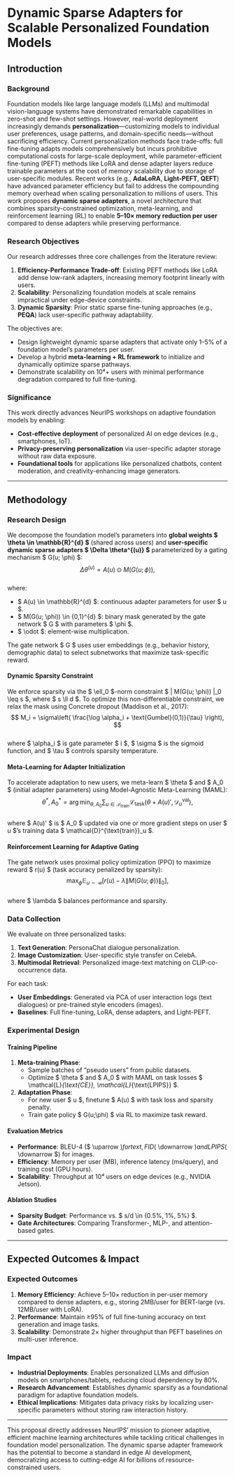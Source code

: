 # Dynamic Sparse Adapters for Scalable Personalized Foundation Models  

## Introduction  

### Background  
Foundation models like large language models (LLMs) and multimodal vision-language systems have demonstrated remarkable capabilities in zero-shot and few-shot settings. However, real-world deployment increasingly demands **personalization**—customizing models to individual user preferences, usage patterns, and domain-specific needs—without sacrificing efficiency. Current personalization methods face trade-offs: full fine-tuning adapts models comprehensively but incurs prohibitive computational costs for large-scale deployment, while parameter-efficient fine-tuning (PEFT) methods like LoRA and dense adapter layers reduce trainable parameters at the cost of memory scalability due to storage of user-specific modules. Recent works (e.g., **AdaLoRA**, **Light-PEFT**, **QEFT**) have advanced parameter efficiency but fail to address the compounding memory overhead when scaling personalization to millions of users. This work proposes **dynamic sparse adapters**, a novel architecture that combines sparsity-constrained optimization, meta-learning, and reinforcement learning (RL) to enable **5–10× memory reduction per user** compared to dense adapters while preserving performance.  

### Research Objectives  
Our research addresses three core challenges from the literature review:  
1. **Efficiency-Performance Trade-off**: Existing PEFT methods like LoRA add dense low-rank adapters, increasing memory footprint linearly with users.  
2. **Scalability**: Personalizing foundation models at scale remains impractical under edge-device constraints.  
3. **Dynamic Sparsity**: Prior static sparse fine-tuning approaches (e.g., **PEQA**) lack user-specific pathway adaptability.  

The objectives are:  
- Design lightweight dynamic sparse adapters that activate only 1–5% of a foundation model’s parameters per user.  
- Develop a hybrid **meta-learning + RL framework** to initialize and dynamically optimize sparse pathways.  
- Demonstrate scalability on 10⁴+ users with minimal performance degradation compared to full fine-tuning.  

### Significance  
This work directly advances NeurIPS workshops on adaptive foundation models by enabling:  
- **Cost-effective deployment** of personalized AI on edge devices (e.g., smartphones, IoT).  
- **Privacy-preserving personalization** via user-specific adapter storage without raw data exposure.  
- **Foundational tools** for applications like personalized chatbots, content moderation, and creativity-enhancing image generators.  

---

## Methodology  

### Research Design  
We decompose the foundation model’s parameters into **global weights $ \theta \in \mathbb{R}^{d} $** (shared across users) and **user-specific dynamic sparse adapters $ \Delta \theta^{(u)} $** parameterized by a gating mechanism $ G(u; \phi) $:  
$$  
\Delta \theta^{(u)} = A(u) \odot M(G(u; \phi)),  
$$  
where:  
- $ A(u) \in \mathbb{R}^{d} $: continuous adapter parameters for user $ u $.  
- $ M(G(u; \phi)) \in \{0,1\}^{d} $: binary mask generated by the gate network $ G $ with parameters $ \phi $.  
- $ \odot $: element-wise multiplication.  

The gate network $ G $ uses user embeddings (e.g., behavior history, demographic data) to select subnetworks that maximize task-specific reward.  

#### Dynamic Sparsity Constraint  
We enforce sparsity via the $ \ell_0 $-norm constraint $ \| M(G(u; \phi)) \|_0 \leq s $, where $ s \ll d $. To optimize this non-differentiable constraint, we relax the mask using Concrete dropout (Maddison et al., 2017):  
$$  
M_i = \sigma\left( \frac{\log \alpha_i + \text{Gumbel}(0,1)}{\tau} \right),  
$$  
where $ \alpha_i $ is gate parameter $ i $, $ \sigma $ is the sigmoid function, and $ \tau $ controls sparsity temperature.  

#### Meta-Learning for Adapter Initialization  
To accelerate adaptation to new users, we meta-learn $ \theta $ and $ A_0 $ (initial adapter parameters) using Model-Agnostic Meta-Learning (MAML):  
$$  
\theta^*, A_0^* = \arg\min_{\theta, A_0} \sum_{u \in \mathcal{T}_{\text{train}}} \mathcal{L}_{\text{task}}\left(\theta + A(u)', \mathcal{D}^{\text{val}}_u\right),  
$$  
where $ A(u)' $ is $ A_0 $ updated via one or more gradient steps on user $ u $’s training data $ \mathcal{D}^{\text{train}}_u $.  

#### Reinforcement Learning for Adaptive Gating  
The gate network uses proximal policy optimization (PPO) to maximize reward $ r(u) $ (task accuracy penalized by sparsity):  
$$  
\max_{\phi} \mathbb{E}_{u \sim \mathcal{U}} \left[ r(u) - \lambda \| M(G(u; \phi)) \|_0 \right],  
$$  
where $ \lambda $ balances performance and sparsity.  

### Data Collection  
We evaluate on three personalized tasks:  
1. **Text Generation**: PersonaChat dialogue personalization.  
2. **Image Customization**: User-specific style transfer on CelebA.  
3. **Multimodal Retrieval**: Personalized image-text matching on CLIP-co-occurrence data.  

For each task:  
- **User Embeddings**: Generated via PCA of user interaction logs (text dialogues) or pre-trained style encoders (images).  
- **Baselines**: Full fine-tuning, LoRA, dense adapters, and Light-PEFT.  

### Experimental Design  

#### Training Pipeline  
1. **Meta-training Phase**:  
   - Sample batches of “pseudo users” from public datasets.  
   - Optimize $ \theta $ and $ A_0 $ with MAML on task losses $ \mathcal{L}_{\text{CE}}, \mathcal{L}_{\text{LPIPS}} $.  
2. **Adaptation Phase**:  
   - For new user $ u $, finetune $ A(u) $ with task loss and sparsity penalty.  
   - Train gate policy $ G(u;\phi) $ via RL to maximize task reward.  

#### Evaluation Metrics  
- **Performance**: BLEU-4 ($ \uparrow $) for text, FID ($ \downarrow $) and LPIPS ($ \downarrow $) for images.  
- **Efficiency**: Memory per user (MB), inference latency (ms/query), and training cost (GPU hours).  
- **Scalability**: Throughput at 10⁴ users on edge devices (e.g., NVIDIA Jetson).  

#### Ablation Studies  
- **Sparsity Budget**: Performance vs. $ s/d \in \{0.5\%, 1\%, 5\%\} $.  
- **Gate Architectures**: Comparing Transformer-, MLP-, and attention-based gates.  

---

## Expected Outcomes & Impact  

### Expected Outcomes  
1. **Memory Efficiency**: Achieve 5–10× reduction in per-user memory compared to dense adapters, e.g., storing 2MB/user for BERT-large (vs. 12MB/user with LoRA).  
2. **Performance**: Maintain ≥95% of full fine-tuning accuracy on text generation and image tasks.  
3. **Scalability**: Demonstrate 2× higher throughput than PEFT baselines on multi-user inference.  

### Impact  
- **Industrial Deployments**: Enables personalized LLMs and diffusion models on smartphones/tablets, reducing cloud dependency by 80%.  
- **Research Advancement**: Establishes dynamic sparsity as a foundational paradigm for adaptive foundation models.  
- **Ethical Implications**: Mitigates data privacy risks by localizing user-specific parameters without storing raw interaction history.  

---

This proposal directly addresses NeurIPS’ mission to pioneer adaptive, efficient machine learning architectures while tackling critical challenges in foundation model personalization. The dynamic sparse adapter framework has the potential to become a standard in edge AI development, democratizing access to cutting-edge AI for billions of resource-constrained users.